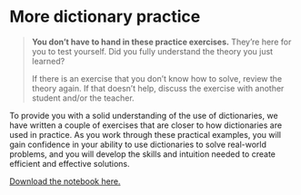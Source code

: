 # More dictionary practice

> **You don’t have to hand in these practice exercises.** They’re here for you to test yourself. Did you fully understand the theory you just learned?
>
> If there is an exercise that you don’t know how to solve, review the theory again. If that doesn’t help, discuss the exercise with another student and/or the teacher.

To provide you with a solid understanding of the use of dictionaries, we have written a couple of exercises that are closer to how dictionaries are used in practice. As you work through these practical examples, you will gain confidence in your ability to use dictionaries to solve real-world problems, and you will develop the skills and intuition needed to create efficient and effective solutions.

[Download the notebook here.](downloads/practice_dictionaries.ipynb)
